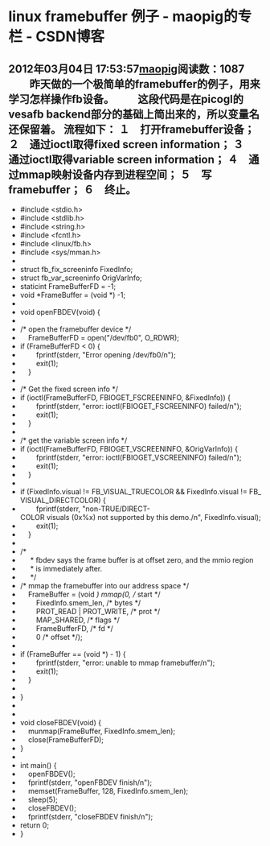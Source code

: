 # linux framebuffer 例子 - maopig的专栏 - CSDN博客
2012年03月04日 17:53:57[maopig](https://me.csdn.net/maopig)阅读数：1087
　　昨天做的一个极简单的framebuffer的例子，用来学习怎样操作fb设备。
　　这段代码是在picogl的vesafb backend部分的基础上简出来的，所以变量名还保留着。
流程如下：
１　打开framebuffer设备；
２　通过ioctl取得fixed screen information；
３　通过ioctl取得variable screen information；
４　通过mmap映射设备内存到进程空间；
５　写framebuffer；
６　终止。
- 
- #include <stdio.h> 
- #include <stdlib.h> 
- #include <string.h> 
- #include <fcntl.h> 
- #include <linux/fb.h> 
- #include <sys/mman.h> 
- 
- struct fb_fix_screeninfo FixedInfo;
- struct fb_var_screeninfo OrigVarInfo;
- staticint FrameBufferFD = -1;
- void *FrameBuffer = (void *) -1;
- 
- void openFBDEV(void) {
- 
- /* open the framebuffer device */
-     FrameBufferFD = open("/dev/fb0", O_RDWR);
- if (FrameBufferFD < 0) {
-         fprintf(stderr, "Error opening /dev/fb0/n");
-         exit(1);
-     }
- 
- /* Get the fixed screen info */
- if (ioctl(FrameBufferFD, FBIOGET_FSCREENINFO, &FixedInfo)) {
-         fprintf(stderr, "error: ioctl(FBIOGET_FSCREENINFO) failed/n");
-         exit(1);
-     }
- 
- /* get the variable screen info */
- if (ioctl(FrameBufferFD, FBIOGET_VSCREENINFO, &OrigVarInfo)) {
-         fprintf(stderr, "error: ioctl(FBIOGET_VSCREENINFO) failed/n");
-         exit(1);
-     }
- 
- if (FixedInfo.visual != FB_VISUAL_TRUECOLOR && FixedInfo.visual != FB_VISUAL_DIRECTCOLOR) {
-         fprintf(stderr, "non-TRUE/DIRECT-COLOR visuals (0x%x) not supported by this demo./n", FixedInfo.visual);
-         exit(1);
-     }
- 
- /*
-      * fbdev says the frame buffer is at offset zero, and the mmio region
-      * is immediately after.
-      */
- /* mmap the framebuffer into our address space */
-     FrameBuffer = (void *) mmap(0, /* start */
-         FixedInfo.smem_len, /* bytes */
-         PROT_READ | PROT_WRITE, /* prot */
-         MAP_SHARED, /* flags */
-         FrameBufferFD, /* fd */
-         0 /* offset */);
- 
- if (FrameBuffer == (void *) - 1) {
-         fprintf(stderr, "error: unable to mmap framebuffer/n");
-         exit(1);
-     }
- 
- }
- 
- 
- void closeFBDEV(void) {
-     munmap(FrameBuffer, FixedInfo.smem_len);
-     close(FrameBufferFD);
- }
- 
- int main() {
-     openFBDEV();
-     fprintf(stderr, "openFBDEV finish/n");
-     memset(FrameBuffer, 128, FixedInfo.smem_len);
-     sleep(5);
-     closeFBDEV();
-     fprintf(stderr, "closeFBDEV finish/n");
- return 0;
- }
